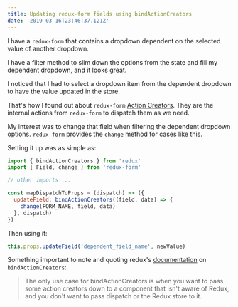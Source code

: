 ```yaml
---
title: Updating redux-form fields using bindActionCreators
date: '2019-03-16T23:46:37.121Z'
---
```


I have a `redux-form` that contains a dropdown dependent on the selected value of another dropdown.

I have a filter method to slim down the options from the state and fill my dependent dropdown, and it looks great.

I noticed that I had to select a dropdown item from the dependent dropdown to have the value updated in the store.

That's how I found out about `redux-form` [Action Creators](https://redux-form.com/6.0.0-alpha.4/docs/api/actioncreators.md/). They are the internal actions from `redux-form`  to dispatch them as we need.

My interest was to change that field when filtering the dependent dropdown options. `redux-form` provides the `change` method for cases like this.

Setting it up was as simple as:

```javascript
import { bindActionCreators } from 'redux'
import { Field, change } from 'redux-form'

// other imports ...
```

```javascript
const mapDispatchToProps = (dispatch) => ({
  updateField: bindActionCreators((field, data) => {
    change(FORM_NAME, field, data)
  }, dispatch)
})
```

Then using it:

```javascript
this.props.updateField('dependent_field_name', newValue)
```

Something important to note and quoting redux's [documentation](https://redux.js.org/api/bindactioncreators#bindactioncreatorsactioncreators-dispatch) on `bindActionCreators`:

> The only use case for bindActionCreators is when you want to pass some action creators down to a component that isn't aware of Redux, and you don't want to pass dispatch or the Redux store to it.
